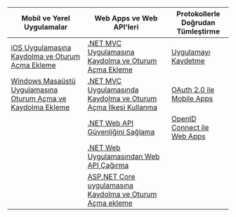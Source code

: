 | Mobil ve Yerel Uygulamalar | Web Apps ve Web API'leri | Protokollerle Doğrudan Tümleştirme |
| ----------------------- | ------------------------------- | --------------------- |
| [iOS Uygulamasına Kaydolma ve Oturum Açma Ekleme](active-directory-b2c-devquickstarts-ios.md) | [.NET MVC Uygulamasına Kaydolma ve Oturum Açma Ekleme](active-directory-b2c-devquickstarts-web-dotnet.md) | [Uygulamayı Kaydetme](active-directory-b2c-app-registration.md) |
| [Windows Masaüstü Uygulamasına Oturum Açma ve Kaydolma Ekleme](active-directory-b2c-devquickstarts-native-dotnet.md) | [.NET MVC Uygulamasında Kaydolma ve Oturum Açma İlkesi Kullanma](active-directory-b2c-devquickstarts-web-dotnet-susi.md) | [OAuth 2.0 ile Mobile Apps](active-directory-b2c-reference-oauth-code.md) |
|  | [.NET Web API Güvenliğini Sağlama](active-directory-b2c-devquickstarts-api-dotnet.md) | [OpenID Connect ile Web Apps](active-directory-b2c-reference-oidc.md) |
|  | [.NET Web Uygulamasından Web API Çağırma](active-directory-b2c-devquickstarts-web-api-dotnet.md) |  |
| | [ASP.NET Core uygulamasına Kaydolma ve Oturum Açma ekleme](https://github.com/azure-samples/active-directory-dotnet-webapp-openidconnect-aspnetcore-b2c) | |

<!--HONumber=Sep16_HO3-->


